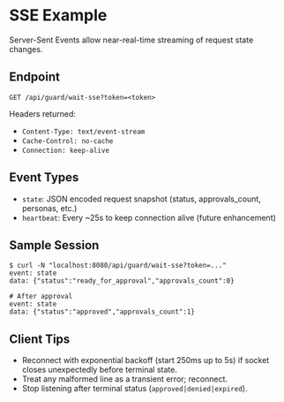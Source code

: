 # SSE Example

Server-Sent Events allow near-real-time streaming of request state changes.

## Endpoint
`GET /api/guard/wait-sse?token=<token>`

Headers returned:
- `Content-Type: text/event-stream`
- `Cache-Control: no-cache`
- `Connection: keep-alive`

## Event Types
- `state`: JSON encoded request snapshot (status, approvals_count, personas, etc.)
- `heartbeat`: Every ~25s to keep connection alive (future enhancement)

## Sample Session
```
$ curl -N "localhost:8080/api/guard/wait-sse?token=..."
event: state
data: {"status":"ready_for_approval","approvals_count":0}

# After approval
event: state
data: {"status":"approved","approvals_count":1}
```

## Client Tips
- Reconnect with exponential backoff (start 250ms up to 5s) if socket closes unexpectedly before terminal state.
- Treat any malformed line as a transient error; reconnect.
- Stop listening after terminal status (`approved|denied|expired`).
